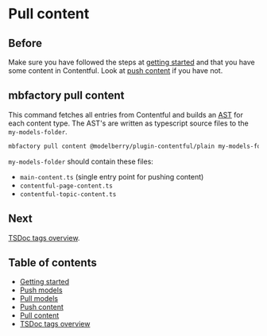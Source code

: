 # Pull content

## Before

Make sure you have followed the steps at [getting started](./getting-started.md)
and that you have some content in Contentful. Look at [push
content](./push-models.md) if you have not.

## mbfactory pull content

This command fetches all entries from Contentful and builds an
[AST](https://en.wikipedia.org/wiki/Abstract_syntax_tree) for each content type.
The AST's are written as typescript source files to the `my-models-folder`.

```bash
mbfactory pull content @modelberry/plugin-contentful/plain my-models-folder
```

`my-models-folder` should contain these files:

- `main-content.ts` (single entry point for pushing content)
- `contentful-page-content.ts`
- `contentful-topic-content.ts`

## Next

[TSDoc tags overview](./tsdocs-tags-overview.md).

## Table of contents

- [Getting started](./getting-started.md)
- [Push models](./push-models.md)
- [Pull models](./pull-models.md)
- [Push content](./push-content.md)
- [Pull content](./pull-content.md)
- [TSDoc tags overview](./tsdocs-tags-overview.md)
